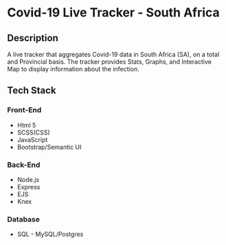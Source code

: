 # Covid-19 Live Tracker - South Africa

## Description
A live tracker that aggregates Covid-19 data in South Africa (SA), on a total and Provincial basis. 
The tracker provides Stats, Graphs, and Interactive Map to display information about the infection.

## Tech Stack
### Front-End
- Html 5
- SCSS(CSS)
- JavaScript
- Bootstrap/Semantic UI
### Back-End
- Node.js
- Express
- EJS
- Knex
### Database
- SQL - MySQL/Postgres

